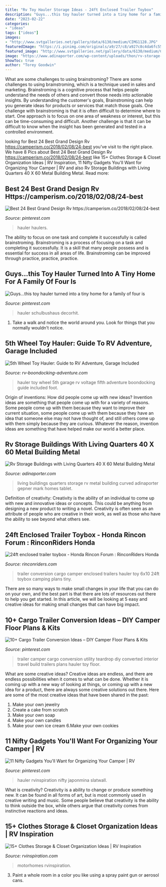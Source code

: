 ```yaml
---
title: "Rv Toy Hauler Storage Ideas - 24ft Enclosed Trailer Toybox"
description: "Guys...this toy hauler turned into a tiny home for a family of four is"
date: "2023-02-22"
categories:
- "ideas"
tags: ["ideas"]
images:
- "http://www.svtgalleries.net/gallery/data/6130/medium/CIMG1128.JPG"
featuredImage: "https://i.pinimg.com/originals/a9/27/c8/a927c8c4da6fc5578d6889fad31042b7.jpg"
featured_image: "http://www.svtgalleries.net/gallery/data/6130/medium/CIMG1128.JPG"
image: "https://www.adinaporter.com/wp-content/uploads/thon/rv-storage-buildings-with-living-quarters-40-x-60-metal-building-metal-buildings-design-ideas-with-curved-of-rv-storage-buildings-with-living-quarters-1024x600.jpg"
ShowToc: true
author: "Torey Goodwin"
---
```



What are some challenges to using brainstroming?
There are some challenges to using brainstroming, which is a technique used in sales and marketing. Brainstroming is a cognitive process that helps people understand the needs of others and convert those needs into actionable insights. By understanding the customer's goals, Brainstroming can help you generate ideas for products or services that match those goals.
One challenge with brainstroming is that it is often difficult to determine where to start. One approach is to focus on one area of weakness or interest, but this can be time-consuming and difficult. Another challenge is that it can be difficult to know when the insight has been generated and tested in a controlled environment.

	

		
looking for Best 24 Best Grand Design Rv https://camperism.co/2018/02/08/24-best you've visit to the right place. We have 8 Pics about Best 24 Best Grand Design Rv https://camperism.co/2018/02/08/24-best like 15+ Clothes Storage &amp; Closet Organization Ideas | RV Inspiration, 11 Nifty Gadgets You&#039;ll Want for Organizing Your Camper | RV and also Rv Storage Buildings with Living Quarters 40 X 60 Metal Building Metal. Read more:
		
    
## Best 24 Best Grand Design Rv Https://camperism.co/2018/02/08/24-best

<img loading=lazy src="https://i.pinimg.com/originals/d2/cb/49/d2cb4925149416c6f42802219a26ff86.jpg" onerror="this.onerror=null;this.src='https://tse1.mm.bing.net/th?id=OIP.5Wq-Hi4fH8eTo23g1WlhMQHaFG&amp;pid=15.1';" alt="Best 24 Best Grand Design Rv https://camperism.co/2018/02/08/24-best">

_Source: pinterest.com_

>hauler haulers. 

	

The ability to focus on one task and complete it successfully is called brainstroming. Brainstroming is a process of focusing on a task and completing it successfully. It is a skill that many people possess and is essential for success in all areas of life. Brainstroming can be improved through practice, practice, practice.

    
## Guys...this Toy Hauler Turned Into A Tiny Home For A Family Of Four Is

<img loading=lazy src="https://i.pinimg.com/736x/fc/37/a8/fc37a8e4a5e5f6abfc9ee2c72c9054c1.jpg" onerror="this.onerror=null;this.src='https://tse3.mm.bing.net/th?id=OIP.X_cUeBiz-q01SmoEhIC9qwHaHa&amp;pid=15.1';" alt="Guys...this toy hauler turned into a tiny home for a family of four is">

_Source: pinterest.com_

>hauler schulbushaus decorhit. 

	

1. Take a walk and notice the world around you. Look for things that you normally wouldn’t notice.

    
## 5th Wheel Toy Hauler: Guide To RV Adventure, Garage Included

<img loading=lazy src="http://www.rv-boondocking-adventure.com/image-files/voltage-5th-wheel-toy-hauler.jpg" onerror="this.onerror=null;this.src='https://tse3.mm.bing.net/th?id=OIP.O-lYURNbSYW1G6kthVD9hQAAAA&amp;pid=15.1';" alt="5th Wheel Toy Hauler: Guide to RV Adventure, Garage Included">

_Source: rv-boondocking-adventure.com_

>hauler toy wheel 5th garage rv voltage fifth adventure boondocking guide included foot. 

	

Origin of inventions: How did people come up with new ideas?
Invention ideas are something that people come up with for a variety of reasons. Some people come up with them because they want to improve their current situation, some people come up with them because they have an idea that someone else may not have thought of, and still others come up with them simply because they are curious. Whatever the reason, invention ideas are something that have helped make our world a better place.

    
## Rv Storage Buildings With Living Quarters 40 X 60 Metal Building Metal

<img loading=lazy src="https://www.adinaporter.com/wp-content/uploads/thon/rv-storage-buildings-with-living-quarters-40-x-60-metal-building-metal-buildings-design-ideas-with-curved-of-rv-storage-buildings-with-living-quarters-1024x600.jpg" onerror="this.onerror=null;this.src='https://tse2.mm.bing.net/th?id=OIP.mJzcBY-4MS99rSvwaWthewHaEV&amp;pid=15.1';" alt="Rv Storage Buildings with Living Quarters 40 X 60 Metal Building Metal">

_Source: adinaporter.com_

>living buildings quarters storage rv metal building curved adinaporter gepner mark homes tablet. 

	

Definition of creativity:
Creativity is the ability of an individual to come up with new and innovative ideas or concepts. This could be anything from designing a new product to writing a novel. Creativity is often seen as an attribute of people who are creative in their work, as well as those who have the ability to see beyond what others see.

    
## 24ft Enclosed Trailer Toybox - Honda Rincon Forum : RinconRiders Honda

<img loading=lazy src="http://www.svtgalleries.net/gallery/data/6130/medium/CIMG1128.JPG" onerror="this.onerror=null;this.src='https://tse1.mm.bing.net/th?id=OIP._W6m4WI45McJWtUsAOQvVAHaFj&amp;pid=15.1';" alt="24ft enclosed trailer toybox - Honda Rincon Forum : RinconRiders Honda">

_Source: rinconriders.com_

>trailer conversion cargo camper enclosed trailers hauler toy 6x10 24ft toybox camping plans tiny. 

	

There are so many ways to make small changes in your life that you can do on your own, and the best part is that there are lots of resources out there to help you get started. In this article, we will be looking at 5 easy and creative ideas for making small changes that can have big impact.

    
## 10+ Cargo Trailer Conversion Ideas – DIY Camper Floor Plans &amp; Kits

<img loading=lazy src="https://i.pinimg.com/736x/48/bb/4d/48bb4deafeb76ba3af911ac91bfc324e.jpg" onerror="this.onerror=null;this.src='https://tse1.mm.bing.net/th?id=OIP.7zsE4sdWxqSHwtKfhAnKzAHaLG&amp;pid=15.1';" alt="10+ Cargo Trailer Conversion Ideas – DIY Camper Floor Plans &amp; Kits">

_Source: pinterest.com_

>trailer camper cargo conversion utility teardrop diy converted interior travel build trailers plans hauler toy floor. 

	

What are some creative ideas?
Creative ideas are endless, and there are endless possibilities when it comes to what can be done. Whether it is coming up with a new way of looking at things, or coming up with a new idea for a product, there are always some creative solutions out there. Here are some of the most creative ideas that have been shared in the past:
1. Make your own jewelry 
2. Create a cake from scratch 
3. Make your own soap 
4. Make your own candles 
5. Make your own ice cream 
6.Make your own cookies 

    
## 11 Nifty Gadgets You&#039;ll Want For Organizing Your Camper | RV

<img loading=lazy src="https://i.pinimg.com/originals/a9/27/c8/a927c8c4da6fc5578d6889fad31042b7.jpg" onerror="this.onerror=null;this.src='https://tse2.mm.bing.net/th?id=OIP.-SP-HOodM_De4mqQa7SCLgHaJ6&amp;pid=15.1';" alt="11 Nifty Gadgets You&#039;ll Want for Organizing Your Camper | RV">

_Source: pinterest.com_

>hauler rvinspiration nifty japonmina slatwall. 

	

What is creativity?
Creativity is a ability to change or produce something new. It can be found in all forms of art, but is most commonly used in creative writing and music. Some people believe that creativity is the ability to think outside the box, while others argue that creativity comes from instinctive reactions and ideas.

    
## 15+ Clothes Storage &amp; Closet Organization Ideas | RV Inspiration

<img loading=lazy src="https://i2.wp.com/rvinspiration.com/wp-content/uploads/2017/09/Atlantic-Salmon-are-usually-farmed-and-coloring-agentsto-turn-the-flesh-pink..png?ssl=1" onerror="this.onerror=null;this.src='https://tse1.mm.bing.net/th?id=OIP.aUJ_QOnVAN3y8_y7cp-vYQHaLG&amp;pid=15.1';" alt="15+ Clothes Storage &amp; Closet Organization Ideas | RV Inspiration">

_Source: rvinspiration.com_

>motorhomes rvinspiration. 

	

3. Paint a whole room in a color you like using a spray paint gun or aerosol cans.


